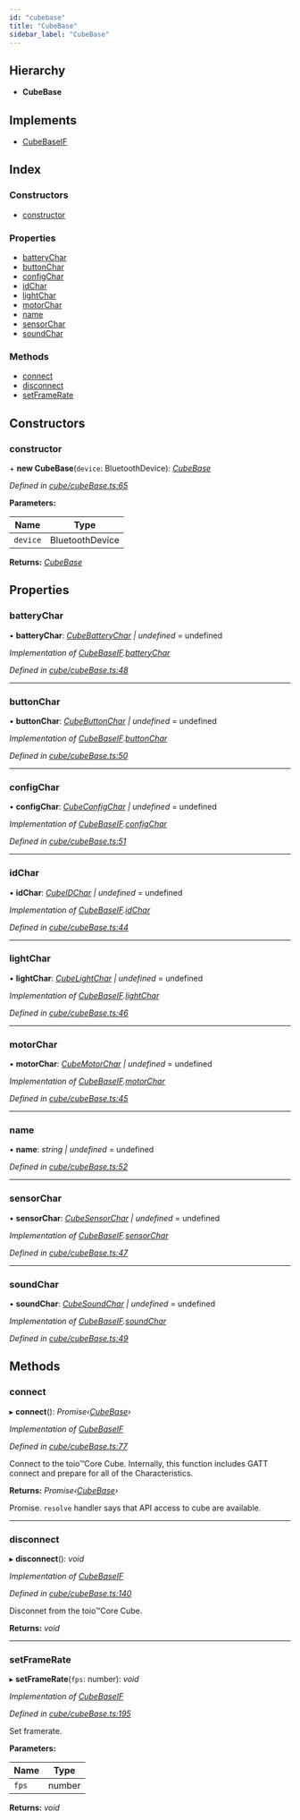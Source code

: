 ```yaml
---
id: "cubebase"
title: "CubeBase"
sidebar_label: "CubeBase"
---
```



## Hierarchy

* **CubeBase**

## Implements

* [CubeBaseIF](../interfaces/cubebaseif.md)

## Index

### Constructors

* [constructor](cubebase.md#constructor)

### Properties

* [batteryChar](cubebase.md#batterychar)
* [buttonChar](cubebase.md#buttonchar)
* [configChar](cubebase.md#configchar)
* [idChar](cubebase.md#idchar)
* [lightChar](cubebase.md#lightchar)
* [motorChar](cubebase.md#motorchar)
* [name](cubebase.md#name)
* [sensorChar](cubebase.md#sensorchar)
* [soundChar](cubebase.md#soundchar)

### Methods

* [connect](cubebase.md#connect)
* [disconnect](cubebase.md#disconnect)
* [setFrameRate](cubebase.md#setframerate)

## Constructors

###  constructor

\+ **new CubeBase**(`device`: BluetoothDevice): *[CubeBase](cubebase.md)*

*Defined in [cube/cubeBase.ts:65](https://github.com/tetunori/p5.toio/blob/49ecddb/src/cube/cubeBase.ts#L65)*

**Parameters:**

Name | Type |
------ | ------ |
`device` | BluetoothDevice |

**Returns:** *[CubeBase](cubebase.md)*

## Properties

###  batteryChar

• **batteryChar**: *[CubeBatteryChar](cubebatterychar.md) | undefined* = undefined

*Implementation of [CubeBaseIF](../interfaces/cubebaseif.md).[batteryChar](../interfaces/cubebaseif.md#batterychar)*

*Defined in [cube/cubeBase.ts:48](https://github.com/tetunori/p5.toio/blob/49ecddb/src/cube/cubeBase.ts#L48)*

___

###  buttonChar

• **buttonChar**: *[CubeButtonChar](cubebuttonchar.md) | undefined* = undefined

*Implementation of [CubeBaseIF](../interfaces/cubebaseif.md).[buttonChar](../interfaces/cubebaseif.md#buttonchar)*

*Defined in [cube/cubeBase.ts:50](https://github.com/tetunori/p5.toio/blob/49ecddb/src/cube/cubeBase.ts#L50)*

___

###  configChar

• **configChar**: *[CubeConfigChar](cubeconfigchar.md) | undefined* = undefined

*Implementation of [CubeBaseIF](../interfaces/cubebaseif.md).[configChar](../interfaces/cubebaseif.md#configchar)*

*Defined in [cube/cubeBase.ts:51](https://github.com/tetunori/p5.toio/blob/49ecddb/src/cube/cubeBase.ts#L51)*

___

###  idChar

• **idChar**: *[CubeIDChar](cubeidchar.md) | undefined* = undefined

*Implementation of [CubeBaseIF](../interfaces/cubebaseif.md).[idChar](../interfaces/cubebaseif.md#idchar)*

*Defined in [cube/cubeBase.ts:44](https://github.com/tetunori/p5.toio/blob/49ecddb/src/cube/cubeBase.ts#L44)*

___

###  lightChar

• **lightChar**: *[CubeLightChar](cubelightchar.md) | undefined* = undefined

*Implementation of [CubeBaseIF](../interfaces/cubebaseif.md).[lightChar](../interfaces/cubebaseif.md#lightchar)*

*Defined in [cube/cubeBase.ts:46](https://github.com/tetunori/p5.toio/blob/49ecddb/src/cube/cubeBase.ts#L46)*

___

###  motorChar

• **motorChar**: *[CubeMotorChar](cubemotorchar.md) | undefined* = undefined

*Implementation of [CubeBaseIF](../interfaces/cubebaseif.md).[motorChar](../interfaces/cubebaseif.md#motorchar)*

*Defined in [cube/cubeBase.ts:45](https://github.com/tetunori/p5.toio/blob/49ecddb/src/cube/cubeBase.ts#L45)*

___

###  name

• **name**: *string | undefined* = undefined

*Defined in [cube/cubeBase.ts:52](https://github.com/tetunori/p5.toio/blob/49ecddb/src/cube/cubeBase.ts#L52)*

___

###  sensorChar

• **sensorChar**: *[CubeSensorChar](cubesensorchar.md) | undefined* = undefined

*Implementation of [CubeBaseIF](../interfaces/cubebaseif.md).[sensorChar](../interfaces/cubebaseif.md#sensorchar)*

*Defined in [cube/cubeBase.ts:47](https://github.com/tetunori/p5.toio/blob/49ecddb/src/cube/cubeBase.ts#L47)*

___

###  soundChar

• **soundChar**: *[CubeSoundChar](cubesoundchar.md) | undefined* = undefined

*Implementation of [CubeBaseIF](../interfaces/cubebaseif.md).[soundChar](../interfaces/cubebaseif.md#soundchar)*

*Defined in [cube/cubeBase.ts:49](https://github.com/tetunori/p5.toio/blob/49ecddb/src/cube/cubeBase.ts#L49)*

## Methods

###  connect

▸ **connect**(): *Promise‹[CubeBase](cubebase.md)›*

*Implementation of [CubeBaseIF](../interfaces/cubebaseif.md)*

*Defined in [cube/cubeBase.ts:77](https://github.com/tetunori/p5.toio/blob/49ecddb/src/cube/cubeBase.ts#L77)*

Connect to the toio™Core Cube. Internally, this function includes GATT connect and prepare for all of the Characteristics.

**Returns:** *Promise‹[CubeBase](cubebase.md)›*

Promise. `resolve` handler says that API access to cube are available.

___

###  disconnect

▸ **disconnect**(): *void*

*Implementation of [CubeBaseIF](../interfaces/cubebaseif.md)*

*Defined in [cube/cubeBase.ts:140](https://github.com/tetunori/p5.toio/blob/49ecddb/src/cube/cubeBase.ts#L140)*

Disconnet from the toio™Core Cube.

**Returns:** *void*

___

###  setFrameRate

▸ **setFrameRate**(`fps`: number): *void*

*Implementation of [CubeBaseIF](../interfaces/cubebaseif.md)*

*Defined in [cube/cubeBase.ts:195](https://github.com/tetunori/p5.toio/blob/49ecddb/src/cube/cubeBase.ts#L195)*

Set framerate.

**Parameters:**

Name | Type |
------ | ------ |
`fps` | number |

**Returns:** *void*

